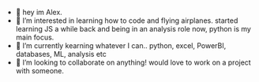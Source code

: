 - 👋 hey im Alex. 
- 👀 I’m interested in learning how to code and flying airplanes. started learning JS a while back and being in an analysis role now, python
 is my main focus. 
- 🌱 I’m currently kearning whatever I can.. python, excel, PowerBI, databases, ML, analysis etc
- 💞️ I’m looking to collaborate on anything! would love to work on a project with someone. 


